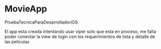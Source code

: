 # MovieApp

PruebaTecnicaParaDesarrolladoriOS

El app esta creada intentando usar viper solo que esta en proceso, me falta poder conectar la view de login con los requerimientos de lista y detalle de las peliculas
